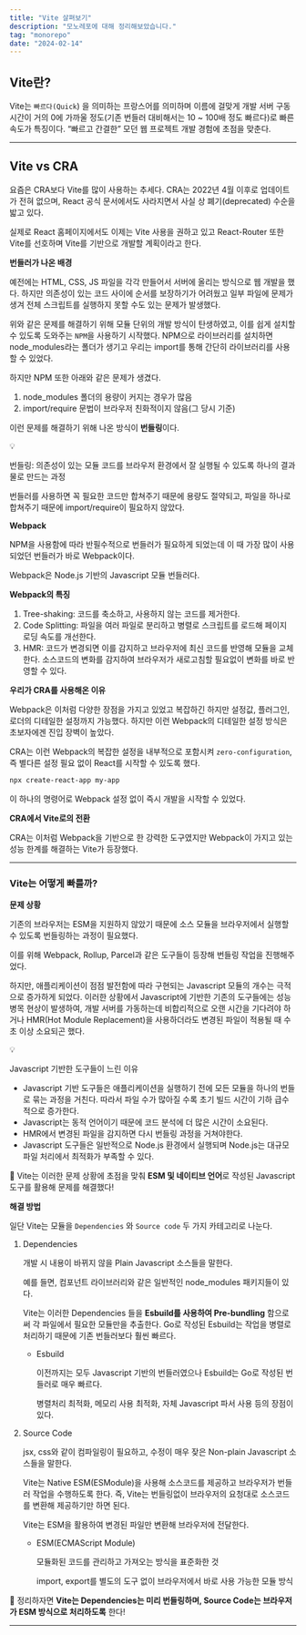 ```yaml
---
title: "Vite 살펴보기"
description: "모노레포에 대해 정리해보았습니다."
tag: "monorepo"
date: "2024-02-14"
---
```



## Vite란?

Vite는 `빠르다(Quick`) 을 의미하는 프랑스어를 의미하며 이름에 걸맞게 개발 서버 구동 시간이 거의 0에 가까울 정도(기존 번들러 대비해서는 10 ~ 100배 정도 빠르다)로 빠른 속도가 특징이다. “빠르고 간결한” 모던 웹 프로젝트 개발 경험에 초점을 맞춘다. 

---

## Vite vs CRA

요즘은 CRA보다 Vite를 많이 사용하는 추세다. CRA는 2022년 4월 이후로 업데이트가 전혀 없으며, React 공식 문서에서도 사라지면서 사실 상 폐기(deprecated) 수순을 밟고 있다.

실제로 React 홈페이지에서도 이제는 Vite 사용을 권하고 있고 React-Router 또한 Vite를 선호하며 Vite를 기반으로 개발할 계획이라고 한다.

**번들러가 나온 배경**

예전에는 HTML, CSS, JS 파일을 각각 만들어서 서버에 올리는 방식으로 웹 개발을 했다. 하지만 의존성이 있는 코드 사이에 순서를 보장하기가 어려웠고 일부 파일에 문제가 생겨 전체 스크립트를 실행하지 못할 수도 있는 문제가 발생했다.

위와 같은 문제를 해결하기 위해 모듈 단위의 개발 방식이 탄생하였고, 이를 쉽게 설치할 수 있도록 도와주는 `NPM`을 사용하기 시작했다. NPM으로 라이브러리를 설치하면 node_modules라는 폴더가 생기고 우리는 import를 통해 간단히 라이브러리를 사용할 수 있었다.

하지만 NPM 또한 아래와 같은 문제가 생겼다. 

1. node_modules 폴더의 용량이 커지는 경우가 많음
2. import/require 문법이 브라우저 친화적이지 않음(그 당시 기준)

이런 문제를 해결하기 위해 나온 방식이 **번들링**이다.

<aside>
💡

번들링: 의존성이 있는 모듈 코드를 브라우저 환경에서 잘 실행될 수 있도록 하나의 결과물로 만드는 과정

</aside>

번들러를 사용하면 꼭 필요한 코드만 합쳐주기 때문에 용량도 절약되고, 파일을 하나로 합쳐주기 때문에 import/require이 필요하지 않았다.

**Webpack**

NPM을 사용함에 따라 반필수적으로 번들러가 필요하게 되었는데 이 때 가장 많이 사용되었던 번들러가 바로 Webpack이다. 

Webpack은 Node.js 기반의 Javascript 모듈 번들러다.

**Webpack의 특징**

1. Tree-shaking: 코드를 축소하고, 사용하지 않는 코드를 제거한다.
2. Code Splitting: 파일을 여러 파일로 분리하고 병렬로 스크립트를 로드해 페이지 로딩 속도를 개선한다.
3. HMR: 코드가 변경되면 이를 감지하고 브라우저에 최신 코드를 반영해 모듈을 교체한다. 소스코드의 변화를 감지하여 브라우저가 새로고침할 필요없이 변화를 바로 반영할 수 있다.

**우리가 CRA를 사용해온 이유**

Webpack은 이처럼 다양한 장점을 가지고 있었고 복잡하긴 하지만 설정값, 플러그인, 로더의 디테일한 설정까지 가능했다. 하지만 이런 Webpack의 디테일한 설정 방식은 초보자에겐 진입 장벽이 높았다.

CRA는 이런 Webpack의 복잡한 설정을 내부적으로 포함시켜 `zero-configuration`, 즉 별다른 설정 필요 없이 React를 시작할 수 있도록 했다. 

```bash
npx create-react-app my-app
```

이 하나의 명령어로 Webpack 설정 없이 즉시 개발을 시작할 수 있었다.

**CRA에서 Vite로의 전환**

CRA는 이처럼 Webpack을 기반으로 한 강력한 도구였지만 Webpack이 가지고 있는 성능 한계를 해결하는 Vite가 등장했다.

---

### Vite는 어떻게 빠를까?

**문제 상황**

기존의 브라우저는 ESM을 지원하지 않았기 때문에 소스 모듈을 브라우저에서 실행할 수 있도록 번들링하는 과정이 필요했다. 

이를 위해 Webpack, Rollup, Parcel과 같은 도구들이 등장해 번들링 작업을 진행해주었다.

하지만, 애플리케이션이 점점 발전함에 따라 구현되는 Javascript 모듈의 개수는 극적으로 증가하게 되었다. 이러한 상황에서 Javascript에 기반한 기존의 도구들에는 성능 병목 현상이 발생하여, 개발 서버를 가동하는데 비합리적으로 오랜 시간을 기다려야 하거나 HMR(Hot Module Replacement)을 사용하더라도 변경된 파일이 적용될 때 수 초 이상 소요되곤 했다.

<aside>
💡

Javascript 기반한 도구들이 느린 이유

- Javascript 기반 도구들은 애플리케이션을 실행하기 전에 모든 모듈을 하나의 번들로 묶는 과정을 거친다. 따라서 파일 수가 많아질 수록 초기 빌드 시간이 기하 급수적으로 증가한다.
- Javascript는 동적 언어이기 때문에 코드 분석에 더 많은 시간이 소요된다.
- HMR에서 변경된 파일을 감지하면 다시 번들링 과정을 거쳐야한다.
- Javascript 도구들은 일반적으로 Node.js 환경에서 실행되며 Node.js는 대규모 파일 처리에서 최적화가 부족할 수 있다.
</aside>

📍 Vite는 이러한 문제 상황에 초점을 맞춰 **ESM 및 네이티브 언어**로 작성된 Javascript 도구를 활용해 문제를 해결했다!

**해결 방법**

일단 Vite는 모듈을 `Dependencies` 와 `Source code` 두 가지 카테고리로 나눈다.

1. Dependencies
    
    개발 시 내용이 바뀌지 않을 Plain Javascript 소스들을 말한다.
    
    예를 들면, 컴포넌트 라이브러리와 같은 일반적인 node_modules 패키지들이 있다.
    
    Vite는 이러한 Dependencies 들을 **Esbuild를 사용하여 Pre-bundling** 함으로써 각 파일에서 필요한 모듈만을 추출한다. Go로 작성된 Esbuild는 작업을 병렬로 처리하기 때문에 기존 번들러보다 훨씬 빠르다.
    
    - Esbuild
        
        이전까지는 모두 Javascript 기반의 번들러였으나 Esbuild는 Go로 작성된 번들러로 매우 빠르다.
        
        병렬처리 최적화, 메모리 사용 최적화, 자체 Javascript 파서 사용 등의 장점이 있다.
        
2. Source Code
    
    jsx, css와 같이 컴파일링이 필요하고, 수정이 매우 잦은 Non-plain Javascript 소스들을 말한다.
    
    Vite는 Native ESM(ESModule)을 사용해 소스코드를 제공하고 브라우저가 번들러 작업을 수행하도록 한다. 즉, Vite는 번들링없이 브라우저의 요청대로 소스코드를 변환해 제공하기만 하면 된다.
    
    Vite는 ESM을 활용하여 변경된 파일만 변환해 브라우저에 전달한다.
    
    - ESM(ECMAScript Module)
        
        모듈화된 코드를 관리하고 가져오는 방식을 표준화한 것
        
        import, export를 별도의 도구 없이 브라우저에서 바로 사용 가능한 모듈 방식
        

📍 정리하자면 **Vite는 Dependencies는 미리 번들링하며, Source Code는 브라우저가 ESM 방식으로 처리하도록** 한다!

---
